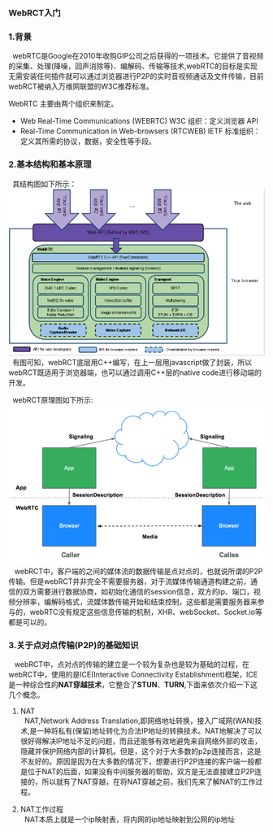### WebRCT入门

### 1.背景
  &nbsp;&nbsp;webRTC是Google在2010年收购GIP公司之后获得的一项技术。它提供了音视频的采集、处理(降噪，回声消除等)、编解码、传输等技术,webRTC的目标是实现无需安装任何插件就可以通过浏览器进行P2P的实时音视频通话及文件传输，目前webRCT被纳入万维网联盟的W3C推荐标准。

  WebRTC 主要由两个组织来制定。  
  - Web Real-Time Communications (WEBRTC) W3C 组织：定义浏览器 API
  - Real-Time Communication in Web-browsers (RTCWEB) IETF 标准组织：定义其所需的协议，数据，安全性等手段。


### 2.基本结构和基本原理
  &nbsp;&nbsp;其结构图如下所示：  
  ![](./images/webrct.png)  
  &nbsp;&nbsp;有图可知，webRCT底层用C++编写，在上一层用javascript做了封装，所以webRCT既适用于浏览器端，也可以通过调用C++层的native code进行移动端的开发。

  &nbsp;&nbsp;webRCT原理图如下所示:   
  ![](./images/原理.png)  
  &nbsp;&nbsp; webRCT中，客户端的之间的媒体流的数据传输是点对点的，也就说所谓的P2P传输。但是webRCT并非完全不需要服务器，对于流媒体传输通道构建之前，通信的双方需要进行数据协商，如初始化通信的session信息，双方的ip、端口，视频分辨率，编解码格式，流媒体数传输开始和结束控制，这些都是需要服务器来参与的，webRTC没有规定这些信息传输的机制，XHR、webSocket、Socket.io等都是可以的。

### 3.关于点对点传输(P2P)的基础知识
 &nbsp;&nbsp; webRCT中，点对点的传输的建立是一个较为复杂也是较为基础的过程，在webRCT中，使用的是ICE(Interactive Connectivity Establishment)框架，ICE是一种综合性的**NAT穿越技术**，它整合了**STUN**、**TURN**,下面来依次介绍一下这几个概念。

1. NAT  
&nbsp;&nbsp;NAT,Network Address Translation,即网络地址转换，接入广域网(WAN)技术,是一种将私有(保留)地址转化为合法IP地址的转换技术。NAT地解决了可以很好得解决lP地址不足的问题，而且还能够有效地避免来自网络外部的攻击，隐藏并保护网络内部的计算机。但是，这个对于大多数的p2p连接而言，这是不友好的。原因是因为在大多数的情况下，想要进行P2P连接的客户端一般都是位于NAT的后面，如果没有中间服务器的帮助，双方是无法直接建立P2P连接的，所以就有了NAT穿越，在将NAT穿越之前，我们先来了解NAT的工作过程。

2. NAT工作过程  
&nbsp;&nbsp;NAT本质上就是一个ip映射表，将内网的ip地址映射到公网的ip地址













 